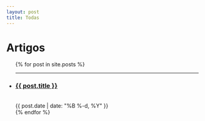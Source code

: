 ```yaml
---
layout: post
title: Todas
---
```


<div class="home">


  <h1 class="content-listing-header sans">Artigos</h1>
  <ul class="content-listing ">
    {% for post in site.posts %}
        <li class="listing">
          <hr class="slender">
          <a href="{{ post.url | prepend: site.baseurl }}"><h3 class="contrast">{{ post.title }}</h3></a>
          <br><span class="smaller">{{ post.date | date: "%B %-d, %Y" }}</span>  <br/>
        </li>
    {% endfor %}
  </ul>

</div>
